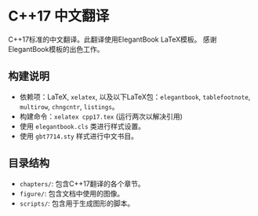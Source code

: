 # C++17 中文翻译

C++17标准的中文翻译。此翻译使用ElegantBook LaTeX模板。 感谢ElegantBook模板的出色工作。

## 构建说明

*   依赖项：LaTeX, `xelatex`, 以及以下LaTeX包：`elegantbook`, `tablefootnote`, `multirow`, `chngcntr`, `listings`。
*   构建命令：`xelatex cpp17.tex` (运行两次以解决引用)
*   使用 `elegantbook.cls` 类进行样式设置。
*   使用 `gbt7714.sty` 样式进行中文书目。

## 目录结构

*   `chapters/`: 包含C++17翻译的各个章节。
*   `figure/`: 包含文档中使用的图像。
*   `scripts/`: 包含用于生成图形的脚本。
